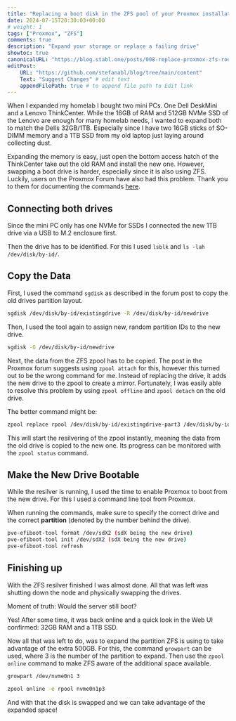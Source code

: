 ```yaml
---
title: "Replacing a boot disk in the ZFS pool of your Proxmox installation"
date: 2024-07-15T20:30:03+00:00
# weight: 1
tags: ["Proxmox", "ZFS"]
comments: true 
description: "Expand your storage or replace a failing drive"
showtoc: true
canonicalURL: "https://blog.stabl.one/posts/008-replace-proxmox-zfs-root-disk/"
editPost:
    URL: "https://github.com/stefanabl/blog/tree/main/content"
    Text: "Suggest Changes" # edit text
    appendFilePath: true # to append file path to Edit link
---
```


When I expanded my homelab I bought two mini PCs.
One Dell DeskMini and a Lenovo ThinkCenter.
While the 16GB of RAM and 512GB NVMe SSD of the Lenovo are enough for many homelab needs, I wanted to expand both to match the Dells 32GB/1TB.
Especially since I have two 16GB sticks of SO-DIMM memory and a 1TB SSD from my old laptop just laying around collecting dust.

Expanding the memory is easy, just open the bottom access hatch of the ThinkCenter take out the old RAM and install the new one.
However, swapping a boot drive is harder, especially since it is also using ZFS.
Luckily, users on the Proxmox Forum have also had this problem.
Thank you to them for documenting the commands [here](https://forum.proxmox.com/threads/moving-boot-disk-to-new-disks.105543/).

## Connecting both drives

Since the mini PC only has one NVMe for SSDs I connected the new 1TB drive via a USB to M.2 enclosure first.

Then the drive has to be identified.
For this I used `lsblk` and `ls -lah /dev/disk/by-id/`.

## Copy the Data

First, I used the command `sgdisk` as described in the forum post to copy the old drives partition layout.
```bash
sgdisk /dev/disk/by-id/existingdrive -R /dev/disk/by-id/newdrive
```
Then, I used the tool again to assign new, random partition IDs to the new drive.
```bash
sgdisk -G /dev/disk/by-id/newdrive
```

Next, the data from the ZFS zpool has to be copied.
The post in the Proxmox forum suggests using `zpool attach` for this, however this turned out to be the wrong command for me.
Instead of replacing the drive, it adds the new drive to the zpool to create a mirror. 
Fortunately, I was easily able to resolve this problem by using `zpool offline` and `zpool detach` on the old drive.

The better command might be:
```bash
zpool replace rpool /dev/disk/by-id/existingdrive-part3 /dev/disk/by-id/newdrive-part3
```

This will start the resilvering of the zpool instantly, meaning the data from the old drive is copied to the new one.
Its progress can be monitored with the `zpool status` command.

## Make the New Drive Bootable

While the resilver is running, I used the time to enable Proxmox to boot from the new drive.
For this I used a command line tool from Proxmox.

When running the commands, make sure to specify the correct drive and the correct **partition** (denoted by the number behind the drive).

```bash
pve-efiboot-tool format /dev/sdX2 (sdX being the new drive)
pve-efiboot-tool init /dev/sdX2 (sdX being the new drive)
pve-efiboot-tool refresh
```

## Finishing up

With the ZFS resilver finished I was almost done.
All that was left was shutting down the node and physically swapping the drives.

Moment of truth: Would the server still boot?

Yes! After some time, it was back online and a quick look in the Web UI confirmed: 32GB RAM and a 1TB SSD.

Now all that was left to do, was to expand the partition ZFS is using to take advantage of the extra 500GB.
For this, the command `growpart` can be used, where 3 is the number of the partition to expand.
Then use the `zpool online` command to make ZFS aware of the additional space available.

```bash
growpart /dev/nvme0n1 3

zpool online -e rpool nvme0n1p3
```

And with that the disk is swapped and we can take advantage of the expanded space!